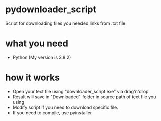 # pydownloader_script
Script for downloading files you needed links from .txt file

# what you need
* Python (My version is 3.8.2)

# how it works
* Open your text file using "downloader_script.exe" via drag'n'drop
* Result will save in "Downloaded" folder in source path of text file you using
* Modify script if you need to download specific file.
* If you need to compile, use pyinstaller
